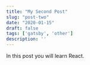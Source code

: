 ```yaml
---
title: "My Second Post"
slug: "post-two"
date: "2020-01-15"
draft: false 
tags: ['gatsby', 'other']
description: ''
---
```


In this post you will learn React.

